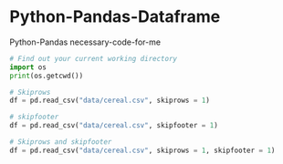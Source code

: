 # Python-Pandas-Dataframe
Python-Pandas necessary-code-for-me



```python
# Find out your current working directory
import os
print(os.getcwd())

# Skiprows
df = pd.read_csv("data/cereal.csv", skiprows = 1)

# skipfooter
df = pd.read_csv("data/cereal.csv", skipfooter = 1)

# Skiprows and skipfooter
df = pd.read_csv("data/cereal.csv", skiprows = 1, skipfooter = 1)
```
